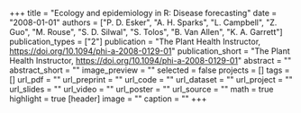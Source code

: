 +++
title = "Ecology and epidemiology in R: Disease forecasting"
date = "2008-01-01"
authors = ["P. D. Esker", "A. H. Sparks", "L. Campbell", "Z. Guo", "M. Rouse", "S. D. Silwal", "S. Tolos", "B. Van Allen", "K. A. Garrett"]
publication_types = ["2"]
publication = "The Plant Health Instructor, https://doi.org/10.1094/phi-a-2008-0129-01"
publication_short = "The Plant Health Instructor, https://doi.org/10.1094/phi-a-2008-0129-01"
abstract = ""
abstract_short = ""
image_preview = ""
selected = false
projects = []
tags = []
url_pdf = ""
url_preprint = ""
url_code = ""
url_dataset = ""
url_project = ""
url_slides = ""
url_video = ""
url_poster = ""
url_source = ""
math = true
highlight = true
[header]
image = ""
caption = ""
+++

